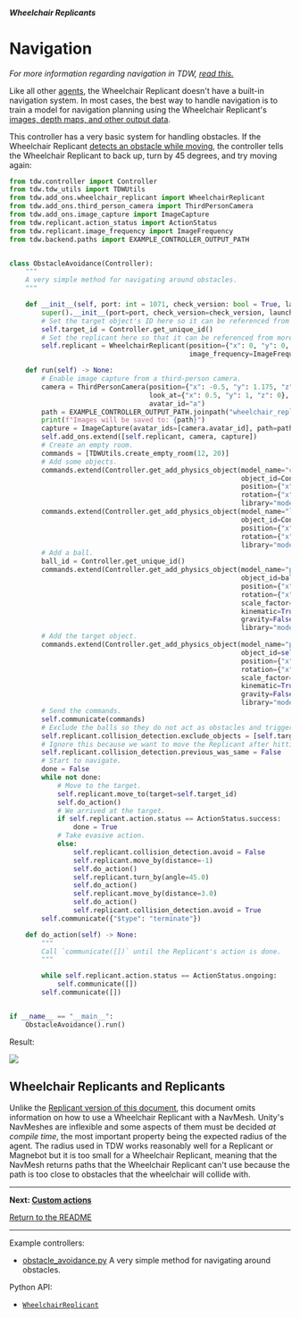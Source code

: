 ##### Wheelchair Replicants

# Navigation

*For more information regarding navigation in TDW, [read this.](../navigation/overview.md)*

Like all other [agents](../agents/overview.md), the Wheelchair Replicant doesn't have a built-in navigation system. In most cases, the best way to handle navigation is to train a model for navigation planning using the Wheelchair Replicant's [images, depth maps, and other output data](output_data.md).

This controller has a very basic system for handling obstacles. If the Wheelchair Replicant [detects an obstacle while moving](movement.md), the controller tells the Wheelchair Replicant to back up, turn by 45 degrees, and try moving again:

```python
from tdw.controller import Controller
from tdw.tdw_utils import TDWUtils
from tdw.add_ons.wheelchair_replicant import WheelchairReplicant
from tdw.add_ons.third_person_camera import ThirdPersonCamera
from tdw.add_ons.image_capture import ImageCapture
from tdw.replicant.action_status import ActionStatus
from tdw.replicant.image_frequency import ImageFrequency
from tdw.backend.paths import EXAMPLE_CONTROLLER_OUTPUT_PATH


class ObstacleAvoidance(Controller):
    """
    A very simple method for navigating around obstacles.
    """

    def __init__(self, port: int = 1071, check_version: bool = True, launch_build: bool = True):
        super().__init__(port=port, check_version=check_version, launch_build=launch_build)
        # Set the target object's ID here so it can be referenced from more than one function.
        self.target_id = Controller.get_unique_id()
        # Set the replicant here so that it can be referenced from more than one function.
        self.replicant = WheelchairReplicant(position={"x": 0, "y": 0, "z": -8},
                                             image_frequency=ImageFrequency.never)

    def run(self) -> None:
        # Enable image capture from a third-person camera.
        camera = ThirdPersonCamera(position={"x": -0.5, "y": 1.175, "z": 8.45},
                                   look_at={"x": 0.5, "y": 1, "z": 0},
                                   avatar_id="a")
        path = EXAMPLE_CONTROLLER_OUTPUT_PATH.joinpath("wheelchair_replicant_obstacle_avoidance")
        print(f"Images will be saved to: {path}")
        capture = ImageCapture(avatar_ids=[camera.avatar_id], path=path)
        self.add_ons.extend([self.replicant, camera, capture])
        # Create an empty room.
        commands = [TDWUtils.create_empty_room(12, 20)]
        # Add some objects.
        commands.extend(Controller.get_add_physics_object(model_name="chair_billiani_doll",
                                                          object_id=Controller.get_unique_id(),
                                                          position={"x": 1.35, "y": 0, "z": 2.75},
                                                          rotation={"x": 0, "y": 20, "z": 0},
                                                          library="models_core.json"))
        commands.extend(Controller.get_add_physics_object(model_name="live_edge_coffee_table",
                                                          object_id=Controller.get_unique_id(),
                                                          position={"x": 0, "y": 0, "z": 2},
                                                          rotation={"x": 0, "y": 20, "z": 0},
                                                          library="models_core.json"))
        # Add a ball.
        ball_id = Controller.get_unique_id()
        commands.extend(Controller.get_add_physics_object(model_name="prim_sphere",
                                                          object_id=ball_id,
                                                          position={"x": 5, "y": 0, "z": 3.5},
                                                          rotation={"x": 0, "y": 0, "z": 0},
                                                          scale_factor={"x": 0.2, "y": 0.2, "z": 0.2},
                                                          kinematic=True,
                                                          gravity=False,
                                                          library="models_special.json"))
        # Add the target object.
        commands.extend(Controller.get_add_physics_object(model_name="prim_sphere",
                                                          object_id=self.target_id,
                                                          position={"x": 0, "y": 0, "z": 4.0},
                                                          rotation={"x": 0, "y": 0, "z": 0},
                                                          scale_factor={"x": 0.2, "y": 0.2, "z": 0.2},
                                                          kinematic=True,
                                                          gravity=False,
                                                          library="models_special.json"))
        # Send the commands.
        self.communicate(commands)
        # Exclude the balls so they do not act as obstacles and trigger the avoidance mechanisms.
        self.replicant.collision_detection.exclude_objects = [self.target_id, ball_id]
        # Ignore this because we want to move the Replicant after hitting an obstacle.
        self.replicant.collision_detection.previous_was_same = False
        # Start to navigate.
        done = False
        while not done:
            # Move to the target.
            self.replicant.move_to(target=self.target_id)
            self.do_action()
            # We arrived at the target.
            if self.replicant.action.status == ActionStatus.success:
                done = True
            # Take evasive action.
            else:
                self.replicant.collision_detection.avoid = False
                self.replicant.move_by(distance=-1)
                self.do_action()
                self.replicant.turn_by(angle=45.0)
                self.do_action()
                self.replicant.move_by(distance=3.0)
                self.do_action()
                self.replicant.collision_detection.avoid = True
        self.communicate({"$type": "terminate"})

    def do_action(self) -> None:
        """
        Call `communicate([])` until the Replicant's action is done.
        """

        while self.replicant.action.status == ActionStatus.ongoing:
            self.communicate([])
        self.communicate([])


if __name__ == "__main__":
    ObstacleAvoidance().run()
```

Result:

![](images/navigation/obstacle_avoidance.gif)

## Wheelchair Replicants and Replicants

Unlike the [Replicant version of this document](../replicants/navigation.md), this document omits information on how to use a Wheelchair Replicant with a NavMesh. Unity's NavMeshes are inflexible and some aspects of them must be decided *at compile time*, the most important property being the expected radius of the agent. The radius used in TDW works reasonably well for a Replicant or Magnebot but it is too small for a Wheelchair Replicant, meaning that the NavMesh returns paths that the Wheelchair Replicant can't use because the path is too close to obstacles that the wheelchair will collide with.

***

**Next: [Custom actions](custom_actions.md)**

[Return to the README](../../../README.md)

***

Example controllers:

- [obstacle_avoidance.py](https://github.com/threedworld-mit/tdw/blob/master/Python/example_controllers/wheelchair_replicant/obstacle_avoidance.py) A very simple method for navigating around obstacles.

Python API:

- [`WheelchairReplicant`](../../python/add_ons/wheelchair_replicant.md)